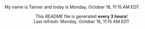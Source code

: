 My name is Tanner and today is Monday, October 16, 11:15 AM EDT.

<p align="center">This <i>README</i> file is generated <b>every 3 hours</b>!</br>Last refresh: Monday, October 16, 11:15 AM EDT<br /></p>
